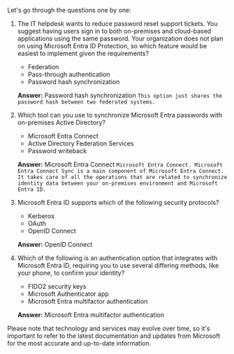 Let's go through the questions one by one:

1. The IT helpdesk wants to reduce password reset support tickets. You suggest having users sign in to both on-premises and cloud-based applications using the same password. Your organization does not plan on using Microsoft Entra ID Protection, so which feature would be easiest to implement given the requirements?

   - Federation
   - Pass-through authentication
   - Password hash synchronization

   **Answer:** Password hash synchronization `This option just shares the password hash between two federated systems.`

2. Which tool can you use to synchronize Microsoft Entra passwords with on-premises Active Directory?

   - Microsoft Entra Connect
   - Active Directory Federation Services
   - Password writeback

   **Answer:** Microsoft Entra Connect `Microsoft Entra Connect. Microsoft Entra Connect Sync is a main component of Microsoft Entra Connect. It takes care of all the operations that are related to synchronize identity data between your on-premises environment and Microsoft Entra ID.`

3. Microsoft Entra ID supports which of the following security protocols?

   - Kerberos
   - OAuth
   - OpenID Connect

   **Answer:** OpenID Connect

4. Which of the following is an authentication option that integrates with Microsoft Entra ID, requiring you to use several differing methods, like your phone, to confirm your identity?

   - FIDO2 security keys
   - Microsoft Authenticator app
   - Microsoft Entra multifactor authentication

   **Answer:** Microsoft Entra multifactor authentication

Please note that technology and services may evolve over time, so it's important to refer to the latest documentation and updates from Microsoft for the most accurate and up-to-date information.